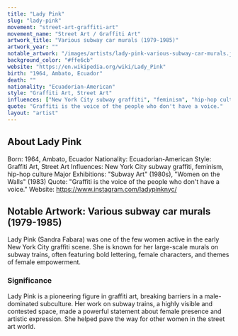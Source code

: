 ```yaml
---
title: "Lady Pink"
slug: "lady-pink"
movement: "street-art-graffiti-art"
movement_name: "Street Art / Graffiti Art"
artwork_title: "Various subway car murals (1979-1985)"
artwork_year: ""
notable_artwork: "/images/artists/lady-pink-various-subway-car-murals.jpeg"
background_color: "#ffe6cb"
website: "https://en.wikipedia.org/wiki/Lady_Pink"
birth: "1964, Ambato, Ecuador"
death: ""
nationality: "Ecuadorian-American"
style: "Graffiti Art, Street Art"
influences: ["New York City subway graffiti", "feminism", "hip-hop culture"]
quote: "Graffiti is the voice of the people who don't have a voice."
layout: "artist"
---
```


## About Lady Pink

Born: 1964, Ambato, Ecuador Nationality: Ecuadorian-American Style: Graffiti Art, Street Art Influences: New York City subway graffiti, feminism, hip-hop culture Major Exhibitions: "Subway Art" (1980s), "Women on the Walls" (1983) Quote: "Graffiti is the voice of the people who don't have a voice." Website: https://www.instagram.com/ladypinknyc/

## Notable Artwork: Various subway car murals (1979-1985)

Lady Pink (Sandra Fabara) was one of the few women active in the early New York City graffiti scene. She is known for her large-scale murals on subway trains, often featuring bold lettering, female characters, and themes of female empowerment.

### Significance

Lady Pink is a pioneering figure in graffiti art, breaking barriers in a male-dominated subculture. Her work on subway trains, a highly visible and contested space, made a powerful statement about female presence and artistic expression. She helped pave the way for other women in the street art world.
